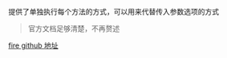 
提供了单独执行每个方法的方式，可以用来代替传入参数选项的方式

> 官方文档足够清楚，不再赘述

[fire github 地址](https://github.com/google/python-fire/blob/master/docs/guide.md
)
